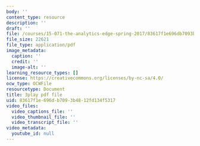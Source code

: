 ```yaml
---
body: ''
content_type: resource
description: ''
draft: ''
file: /courses/15-071-the-analytics-edge-spring-2017/83617f1e696db7093b4812fd134f5317_Vd6yR63nfHY.pdf
file_size: 22621
file_type: application/pdf
image_metadata:
  caption: ''
  credit: ''
  image-alt: ''
learning_resource_types: []
license: https://creativecommons.org/licenses/by-nc-sa/4.0/
ocw_type: OCWFile
resourcetype: Document
title: 3play pdf file
uid: 83617f1e-696d-b709-3b48-12fd134f5317
video_files:
  video_captions_file: ''
  video_thumbnail_file: ''
  video_transcript_file: ''
video_metadata:
  youtube_id: null
---
```


